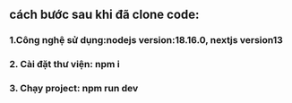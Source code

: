 ## cách bước sau khi đã clone code:
### 1.Công nghệ sử dụng:nodejs version:18.16.0, nextjs version13
### 2. Cài đặt thư viện: npm i
### 3. Chạy project: npm run dev 
